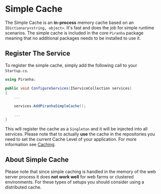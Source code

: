 # Simple Cache

The Simple Cache is an **in-process** memory cache based on an `IDictionary<string, object>`. It's fast and does the job for simple runtime scenarios. The simple cache is included in the core `Piranha` package meaning that no additional packages needs to be installed to use it.

## Register The Service

To register the simple cache, simply add the following call to your `Startup.cs`.

~~~ csharp
using Piranha;

public void ConfigureServices(IServiceCollection services)
{
    ...

    services.AddPiranhaSimpleCache();

    ...
}
~~~

This will register the cache as a `Singleton` and it will be injected into all services. Please note that to actually **use** the cache in the repositories you need to set the current Cache Level of your application. For more information see [Caching](../caching).

## About Simple Cache

Please note that since simple caching is handled in the memory of the web server process it does **not work well** for web farms or clustered environments. For these types of setups you should consider using a distributed cache.

